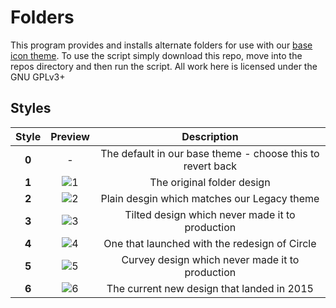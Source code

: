 # Folders
This program provides and installs alternate folders for use with our [base icon theme](https://github.com/numixproject/numix-icon-theme). To use the script simply download this repo, move into the repos directory and then run the script. All work here is licensed under the GNU GPLv3+

## Styles
| Style | Preview  | Description |
| :------------: |:---------------:| :-----:|
| **0** | - | The default in our base theme - choose this to revert back |
| **1** | ![1](https://raw.githubusercontent.com/numixproject/numix-folders/master/files/1/preview.png) | The original folder design |
| **2** | ![2](https://raw.githubusercontent.com/numixproject/numix-folders/master/files/2/preview.png) | Plain desgin which matches our Legacy theme |
| **3** | ![3](https://raw.githubusercontent.com/numixproject/numix-folders/master/files/3/preview.png) | Tilted design which never made it to production |
| **4** | ![4](https://raw.githubusercontent.com/numixproject/numix-folders/master/files/4/preview.png) | One that launched with the redesign of Circle |
| **5** | ![5](https://raw.githubusercontent.com/numixproject/numix-folders/master/files/5/preview.png) | Curvey design which never made it to production |
| **6** | ![6](https://raw.githubusercontent.com/numixproject/numix-folders/master/files/6/preview.png) | The current new design that landed in 2015 |
